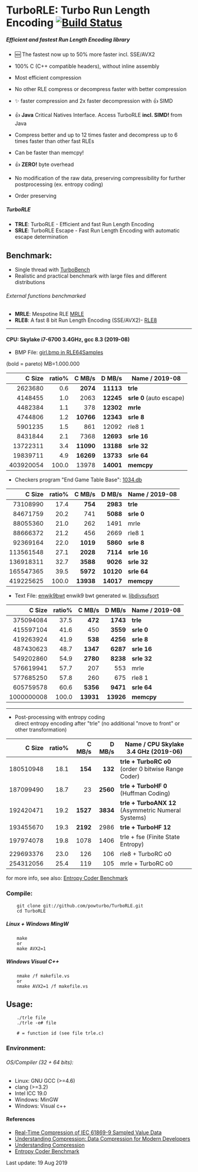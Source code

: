 TurboRLE: Turbo Run Length Encoding [![Build Status](https://travis-ci.org/powturbo/TurboRLE.svg?branch=master)](https://travis-ci.org/powturbo/TurboRLE)
===================================

##### Efficient and fastest **Run Length Encoding** library
  - :new: The fastest now up to 50% more faster incl. SSE/AVX2
  - 100% C (C++ compatible headers), without inline assembly
  - Most efficient compression 
  - No other RLE compress or decompress faster with better compression
  - :sparkles: faster compression and 2x faster decompression with :+1: SIMD
  - :+1: **Java** Critical Natives Interface. Access TurboRLE **incl. SIMD!** from Java
  - Compress better and up to 12 times faster and decompress up to 6 times faster than other fast RLEs
  - Can be faster than memcpy!
  - :+1: **ZERO!** byte overhead

  - No modification of the raw data, preserving compressibility for further postprocessing (ex. entropy coding)
  - Order preserving 

##### TurboRLE
  - **TRLE**: TurboRLE - Efficient and fast Run Length Encoding
  - **SRLE**: TurboRLE Escape - Fast Run Length Encoding with automatic escape determination 

## Benchmark:
- Single thread with [TurboBench](https://github.com/powturbo/TurboBench)
- Realistic and practical benchmark with large files and different distributions

###### External functions benchmarked
  - **MRLE**: Mespotine RLE [MRLE](http://encode.su/threads/2121-No-more-encoding-overhead-in-Run-Length-Encoding-Read-about-Mespotine-RLE-here-)
  - **RLE8**: A fast 8 bit Run Length Encoding (SSE/AVX2)- [RLE8](https://github.com/rainerzufalldererste/rle8)
------------------------------------------------------------------------
#### CPU: Skylake i7-6700 3.4GHz, gcc 8.3 (2019-08)
- BMP File: [girl.bmp in RLE64Samples](http://sourceforge.net/projects/nikkhokkho/files/RLE64/3.00/)

(bold = pareto)  MB=1.000.000

|C Size|ratio%|C MB/s|D MB/s|Name / 2019-08|
|--------:|-----:|--------:|--------:|----------------|
|2623680|  0.6|**2074**|**11113**|**trle**|
|4148455|  1.0|2063|**12245**|**srle 0** (auto escape)|
|4482384|  1.1|378|**12302**|**mrle**|
|4744806|  1.2|**10766**|**12343**|**srle 8**|
|5901235|  1.5|861 |12092|   rle8 1|
|8431844|  2.1|7368|**12693**|**srle 16**|
|13722311|  3.4|**11090**|**13188**|**srle 32**|
|19839711|  4.9|**16269**|**13733**|**srle 64**|
|403920054|100.0|13978|**14001**|**memcpy**|

- Checkers program "End Game Table Base": [1034.db](http://encode.su/threads/2077-EGTB-compression?p=41392&viewfull=1#post41392)

|C Size|ratio%|C MB/s|D MB/s|Name / 2019-08|
|--------:|-----:|--------:|--------:|----------------|
|73108990| 17.4|**754**|**2983**|**trle**|
|84671759| 20.2|741|**5088**|**srle 0**|
|88055360| 21.0| 262|1491|   mrle|
|88666372| 21.2| 456| 2669| rle8 1|
|92369164| 22.0|**1019**|**5860**|**srle 8**|
|113561548| 27.1|**2028**|**7114**|**srle 16**|
|136918311| 32.7|**3588**|**9026**|**srle 32**|
|165547365| 39.5|**5972**|**10120**|**srle 64**|
|419225625|100.0|**13938**|**14017**|**memcpy**|

- Text File: [enwik9bwt](http://mattmahoney.net/dc/textdata.html) enwik9 bwt generated w. [libdivsufsort](https://code.google.com/p/libdivsufsort/)

|C Size|ratio%|C MB/s|D MB/s|Name / 2019-08|
|--------:|-----:|--------:|--------:|----------------|
|375094084| 37.5|**472**|**1743**|**trle**|enwik9bwt|
|415597104| 41.6|450|**3559**|**srle 0**|enwik9bwt|
|419263924| 41.9|**538**|**4256**|**srle 8**|enwik9bwt|
|487430623| 48.7|**1347**|**6287**|**srle 16**|enwik9bwt|
|549202860| 54.9|**2780**|**8238**|**srle 32**|enwik9bwt|
|576619941| 57.7|207|     553|   mrle|
|577685250| 57.8|260|   675|   rle8 1|
|605759578| 60.6|**5356**|**9471**|**srle 64**|enwik9bwt|
|1000000008|100.0|**13931**|**13926**|**memcpy**|enwik9bwt|

------------------------------------------------------------------------
- Post-processing with entropy coding<br> 
  direct entropy encoding after "trle" (no additional "move to front" or other transformation)

|C Size|ratio%|C MB/s|D MB/s|Name /             CPU Skylake 3.4 GHz (2019-06)|
|--------:|-----:|--------:|--------:|-----------------------------------------------|
|180510948| 18.1|**154**| **132**|**trle + TurboRC o0** (order 0 bitwise Range Coder)|
|187099490| 18.7|23|**2560**|**trle + TurboHF 0** (Huffman Coding)|
|192420471| 19.2|**1527**|**3834**|**trle + TurboANX 12** (Asymmetric Numeral Systems)|
|193455670| 19.3|**2192**|2986|**trle + TurboHF 12**|
|197974078| 19.8|1078|1406|trle + fse (Finite State Entropy)|
|229693376| 23.0|126|106|rle8 + TurboRC o0|
|254312056| 25.4|119|105|mrle + TurboRC o0|

for more info, see also: [Entropy Coder Benchmark](https://sites.google.com/site/powturbo/entropy-coder)

### Compile:

  		git clone git://github.com/powturbo/TurboRLE.git
        cd TurboRLE

##### Linux + Windows MingW 
 
  		make
        or
  		make AVX2=1

##### Windows Visual C++

  		nmake /f makefile.vs
        or
  		nmake AVX2=1 /f makefile.vs

## Usage:

        ./trle file
        ./trle -e# file

		# = function id (see file trle.c)

### Environment:

###### OS/Compiler (32 + 64 bits):
- Linux: GNU GCC (>=4.6)
- clang (>=3.2) 
- Intel ICC 19.0
- Windows: MinGW
- Windows: Visual c++

#### References
  - [Real-Time Compression of IEC 61869-9 Sampled Value Data](https://pure.strath.ac.uk/portal/files/55444712/Blair_etal_AMPS2016_Real_time_compression_of_IEC_61869_9_sampled_value_data.pdf)
  - [Understanding Compression: Data Compression for Modern Developers](https://books.google.de/books?id=2C2rDAAAQBAJ&pg=PA216&lpg=PA216&dq=%22turborle%22&source=bl&ots=TiLU4Qf47s&sig=tkk0Dnk9NnU0JMR3Z6iW4TRquxg&hl=de&sa=X&ved=0ahUKEwjZq-Li5uXSAhXFCJoKHe77B6cQ6AEIyAEwHQ#v=onepage&q=%22turborle%22&f=false)
  - [Understanding Compression](http://file.allitebooks.com/20160805/Understanding%20Compression.pdf)
  - [Entropy Coder Benchmark](https://sites.google.com/site/powturbo/entropy-coder)

Last update: 19 Aug 2019

